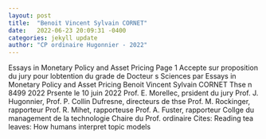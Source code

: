 ```yaml
---
layout: post
title:  "Benoit Vincent Sylvain CORNET"
date:   2022-06-23 20:09:31 -0400
categories: jekyll update
author: "CP ordinaire Hugonnier - 2022"
---
```

Essays in Monetary Policy and Asset Pricing Page 1 Accepte sur proposition du jury   pour lobtention du grade de Docteur s Sciences par Essays in Monetary Policy and   Asset Pricing Benoit Vincent Sylvain CORNET Thse n 8499 2022 Prsente le 10 juin   2022 Prof. E. Morellec, prsident du jury Prof. J. Hugonnier, Prof. P. Collin Dufresne,   directeurs de thse Prof. M. Rockinger, rapporteur Prof. R. Mihet, rapporteuse Prof. A.   Fuster, rapporteur Collge du management de la technologie Chaire du Prof. ordinaire 
Cites: Reading tea leaves: How humans interpret topic models